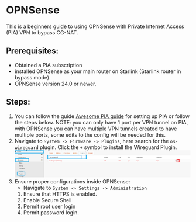 # OPNSense
This is a beginners guide to using OPNSense with Private Internet Access (PIA) VPN to bypass CG-NAT.

## Prerequisites:
- Obtained a PIA subscription 
- installed OPNSense as your main router on Starlink (Starlink router in bypass mode). 
- OPNSense version 24.0 or newer.

## Steps:
1. You can follow the guide [Awesome PIA guide](https://github.com/FingerlessGlov3s/OPNsensePIAWireguard/tree/main) for setting up PIA or follow the steps below. 
NOTE: you can only have 1 port per VPN tunnel on PIA, with OPNSense you can have multiple VPN tunnels created to have multiple ports, some edits to the config will be needed for this. 
2. Navigate to `System -> Firmware -> Plugins`, here search for the `os-wireguard` plugin.
Click the `+` symbol to install the Wireguard Plugin.  
![alt text](/Images/PIA-Portforwarding/wireguard%20plugin.png)
3. Ensure proper configurations inside OPNSense:
    - Navigate to `System -> Settings -> Administration` 
    1. Ensure that HTTPS is enabled. 
    2. Enable Secure Shell
    3. Permit root user login
    4. Permit password login. 
